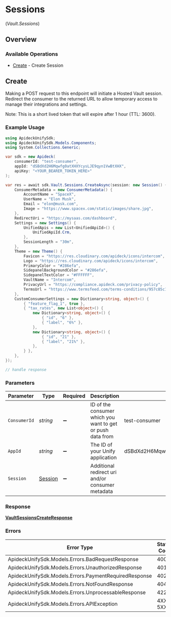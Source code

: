 # Sessions
(*Vault.Sessions*)

## Overview

### Available Operations

* [Create](#create) - Create Session

## Create

Making a POST request to this endpoint will initiate a Hosted Vault session. Redirect the consumer to the returned
URL to allow temporary access to manage their integrations and settings.

Note: This is a short lived token that will expire after 1 hour (TTL: 3600).


### Example Usage

<!-- UsageSnippet language="csharp" operationID="vault.sessionsCreate" method="post" path="/vault/sessions" -->
```csharp
using ApideckUnifySdk;
using ApideckUnifySdk.Models.Components;
using System.Collections.Generic;

var sdk = new Apideck(
    consumerId: "test-consumer",
    appId: "dSBdXd2H6Mqwfg0atXHXYcysLJE9qyn1VwBtXHX",
    apiKey: "<YOUR_BEARER_TOKEN_HERE>"
);

var res = await sdk.Vault.Sessions.CreateAsync(session: new Session() {
    ConsumerMetadata = new ConsumerMetadata() {
        AccountName = "SpaceX",
        UserName = "Elon Musk",
        Email = "elon@musk.com",
        Image = "https://www.spacex.com/static/images/share.jpg",
    },
    RedirectUri = "https://mysaas.com/dashboard",
    Settings = new Settings() {
        UnifiedApis = new List<UnifiedApiId>() {
            UnifiedApiId.Crm,
        },
        SessionLength = "30m",
    },
    Theme = new Theme() {
        Favicon = "https://res.cloudinary.com/apideck/icons/intercom",
        Logo = "https://res.cloudinary.com/apideck/icons/intercom",
        PrimaryColor = "#286efa",
        SidepanelBackgroundColor = "#286efa",
        SidepanelTextColor = "#FFFFFF",
        VaultName = "Intercom",
        PrivacyUrl = "https://compliance.apideck.com/privacy-policy",
        TermsUrl = "https://www.termsfeed.com/terms-conditions/957c85c1b089ae9e3219c83eff65377e",
    },
    CustomConsumerSettings = new Dictionary<string, object>() {
        { "feature_flag_1", true },
        { "tax_rates", new List<object>() {
            new Dictionary<string, object>() {
                { "id", "6" },
                { "label", "6%" },
            },
            new Dictionary<string, object>() {
                { "id", "21" },
                { "label", "21%" },
            },
        } },
    },
});

// handle response
```

### Parameters

| Parameter                                                  | Type                                                       | Required                                                   | Description                                                | Example                                                    |
| ---------------------------------------------------------- | ---------------------------------------------------------- | ---------------------------------------------------------- | ---------------------------------------------------------- | ---------------------------------------------------------- |
| `ConsumerId`                                               | *string*                                                   | :heavy_minus_sign:                                         | ID of the consumer which you want to get or push data from | test-consumer                                              |
| `AppId`                                                    | *string*                                                   | :heavy_minus_sign:                                         | The ID of your Unify application                           | dSBdXd2H6Mqwfg0atXHXYcysLJE9qyn1VwBtXHX                    |
| `Session`                                                  | [Session](../../Models/Components/Session.md)              | :heavy_minus_sign:                                         | Additional redirect uri and/or consumer metadata           |                                                            |

### Response

**[VaultSessionsCreateResponse](../../Models/Requests/VaultSessionsCreateResponse.md)**

### Errors

| Error Type                                            | Status Code                                           | Content Type                                          |
| ----------------------------------------------------- | ----------------------------------------------------- | ----------------------------------------------------- |
| ApideckUnifySdk.Models.Errors.BadRequestResponse      | 400                                                   | application/json                                      |
| ApideckUnifySdk.Models.Errors.UnauthorizedResponse    | 401                                                   | application/json                                      |
| ApideckUnifySdk.Models.Errors.PaymentRequiredResponse | 402                                                   | application/json                                      |
| ApideckUnifySdk.Models.Errors.NotFoundResponse        | 404                                                   | application/json                                      |
| ApideckUnifySdk.Models.Errors.UnprocessableResponse   | 422                                                   | application/json                                      |
| ApideckUnifySdk.Models.Errors.APIException            | 4XX, 5XX                                              | \*/\*                                                 |